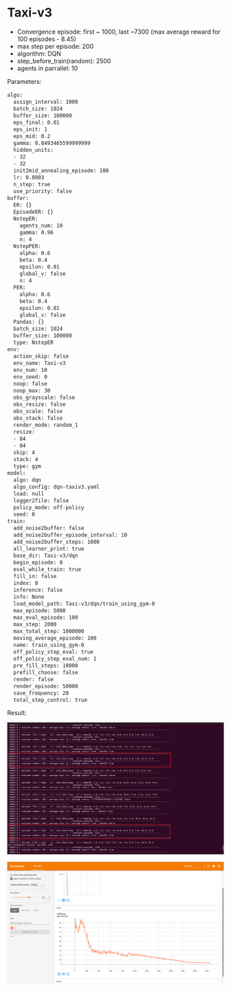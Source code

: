 # Taxi-v3

- Convergence episode: first ~ 1000, last ~7300 (max average reward for 100 episodes - 8.45)
- max step per episode: 200
- algorithm: DQN
- step_before_train(random): 2500
- agents in parrallel: 10

Parameters:
```
algo:
  assign_interval: 1000
  batch_size: 1024
  buffer_size: 100000
  eps_final: 0.01
  eps_init: 1
  eps_mid: 0.2
  gamma: 0.8493465599999999
  hidden_units:
  - 32
  - 32
  init2mid_annealing_episode: 100
  lr: 0.0003
  n_step: true
  use_priority: false
buffer:
  ER: {}
  EpisodeER: {}
  NstepER:
    agents_num: 10
    gamma: 0.96
    n: 4
  NstepPER:
    alpha: 0.6
    beta: 0.4
    epsilon: 0.01
    global_v: false
    n: 4
  PER:
    alpha: 0.6
    beta: 0.4
    epsilon: 0.01
    global_v: false
  Pandas: {}
  batch_size: 1024
  buffer_size: 100000
  type: NstepER
env:
  action_skip: false
  env_name: Taxi-v3
  env_num: 10
  env_seed: 0
  noop: false
  noop_max: 30
  obs_grayscale: false
  obs_resize: false
  obs_scale: false
  obs_stack: false
  render_mode: random_1
  resize:
  - 84
  - 84
  skip: 4
  stack: 4
  type: gym
model:
  algo: dqn
  algo_config: dqn-taxiv3.yaml
  load: null
  logger2file: false
  policy_mode: off-policy
  seed: 0
train:
  add_noise2buffer: false
  add_noise2buffer_episode_interval: 10
  add_noise2buffer_steps: 1000
  all_learner_print: true
  base_dir: Taxi-v3/dqn
  begin_episode: 0
  eval_while_train: true
  fill_in: false
  index: 0
  inference: false
  info: None
  load_model_path: Taxi-v3/dqn/train_using_gym-0
  max_episode: 5000
  max_eval_episode: 100
  max_step: 2000
  max_total_step: 1000000
  moving_average_episode: 100
  name: train_using_gym-0
  off_policy_step_eval: true
  off_policy_step_eval_num: 1
  pre_fill_steps: 10000
  prefill_choose: false
  render: false
  render_episode: 50000
  save_frequency: 20
  total_step_control: true

```

Result:


![](training_process.png)

![](training_curve.png)

